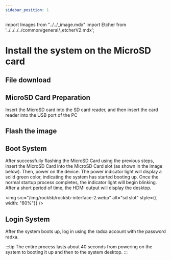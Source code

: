 ```yaml
---
sidebar_position: 1
---
```


import Images from "../../\_image.mdx"
import Etcher from '../../../../common/general/\_etcherV2.mdx';

# Install the system on the MicroSD card

## File download

<Images loader={false} rock5b_system_img={true} rock5b_system_img_61={true} rock5bp_system_img={true} spi_img={false} />

## MicroSD Card Preparation

Insert the MicroSD card into the SD card reader, and then insert the card reader into the USB port of the PC

## Flash the image

<Etcher />

## Boot System

After successfully flashing the MicroSD Card using the previous steps, insert the MicroSD Card into the MicroSD Card slot (as shown in the image below). Then, power on the device. The power indicator light will display a solid green color, indicating the system has started booting up. Once the normal startup process completes, the indicator light will begin blinking. After a short period of time, the HDMI output will display the desktop.

<img
src="/img/rock5b/rock5b-interface-2.webp"
alt="sd slot"
style={{ width: "60%"}}
/>

## Login System

After the system boots up, log in using the radxa account with the password radxa.

:::tip
The entire process lasts about 40 seconds from powering on the system to booting it up and then to the system desktop.
:::
